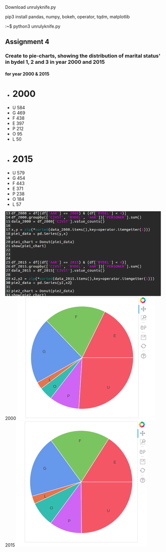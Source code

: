 Download unrulyknife.py



pip3 install pandas, numpy, bokeh, operator, tqdm, matplotlib


:~$ python3 unrulyknife.py



## Assignment 4
### Create to pie-charts, showing the distribution of marital status' in bydel 1, 2 and 3 in year 2000 and 2015

#### for year 2000 & 2015
 - # 2000
 - U    584
 - G    469
 - F    438
 - E    397
 - P    212
 - O     95
 - L     50
 - # 2015
 - U    579
 - G    454
 - F    443
 - E    371
 - P    238
 - O    184
 - L     57

![alt tag](https://github.com/szEIgo/UnrulyKnife/blob/master/unrulyKnife_handin/opg4_snippet1.png)
2000
![alt tag](https://github.com/szEIgo/UnrulyKnife/blob/master/unrulyKnife_handin/opg4_chart1.png)
2015
![alt tag](https://github.com/szEIgo/UnrulyKnife/blob/master/unrulyKnife_handin/opg4_chart2.png)





